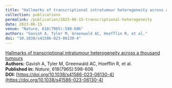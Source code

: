 ```yaml
---
title: "Hallmarks of transcriptional intratumour heterogeneity across a thousand tumours"
collection: publications
permalink: /publication/2023-06-15-transcriptional-heterogeneity
date: 2023-06-15
venue: "Nature, 618(7965):598-606"
authors: "Gavish A, Tyler M, Greenwald AC, Hoefflin R, et al."
doi: "10.1038/s41586-023-06130-4"
---
```


[Hallmarks of transcriptional intratumour heterogeneity across a thousand tumours](https://doi.org/10.1038/s41586-023-06130-4)  
**Authors:** Gavish A, Tyler M, Greenwald AC, Hoefflin R, et al.  
**Published in:** *Nature*, 618(7965):598-606  
**DOI:** [https://doi.org/10.1038/s41586-023-06130-4](https://doi.org/10.1038/s41586-023-06130-4)
